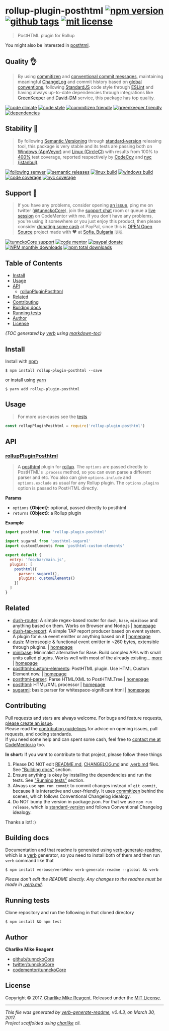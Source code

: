# rollup-plugin-posthtml [![npm version][npmv-img]][npmv-url] [![github tags][ghtag-img]][ghtag-url] [![mit license][license-img]][license-url]

> PostHTML plugin for Rollup

You might also be interested in [posthtml](https://github.com/posthtml/posthtml).

## Quality 👌

> By using [commitizen][czfriendly-url] and [conventional commit messages][conventional-messages-url], 
maintaining meaningful [ChangeLog][changelogmd-url] 
and commit history based on [global conventions][conventions-url], 
following [StandardJS][standard-url] code style through [ESLint][eslint-url] and
having always up-to-date dependencies through integrations
like [GreenKeeper][gk-integration-url] and [David-DM][daviddm-url] service,
this package has top quality.

[![code climate][codeclimate-img]][codeclimate-url] 
[![code style][standard-img]][standard-url] 
[![commitizen friendly][czfriendly-img]][czfriendly-url] 
[![greenkeeper friendly][gkfriendly-img]][gkfriendly-url] 
[![dependencies][daviddm-deps-img]][daviddm-deps-url] 
<!-- uncomment when need -->
<!-- [![develop deps][daviddm-devdeps-img]][daviddm-devdeps-url] -->

## Stability 💯

> By following [Semantic Versioning][semver-url] through [standard-version][] releasing tool, 
this package is very stable and its tests are passing both on [Windows (AppVeyor)][appveyor-ci-url] 
and [Linux (CircleCI)][circle-ci-url] with results 
from 100% to [400%][absolute-coverage-url] test coverage, reported respectively
by [CodeCov][codecov-coverage-url] and [nyc (istanbul)][nyc-istanbul-url].

[![following semver][following-semver-img]][following-semver-url] 
[![semantic releases][strelease-img]][strelease-url] 
[![linux build][circle-img]][circle-url] 
[![windows build][appveyor-img]][appveyor-url] 
[![code coverage][codecov-img]][codecov-url] 
[![nyc coverage][istanbulcov-img]][istanbulcov-url] 

## Support 🤝

> If you have any problems, consider opening [an issue][open-issue-url],
ping me on twitter ([@tunnckoCore][tunnckocore-twitter-url]),
join the [support chat][supportchat-url] room
or queue a [live session][codementor-url] on CodeMentor with me.
If you don't have any problems, you're using it somewhere or
you just enjoy this product, then please consider [donating some cash][paypalme-url] at PayPal,
since this is [OPEN Open Source][opensource-project-url] project made
with :heart: at [Sofia, Bulgaria][bulgaria-url] 🇧🇬.

[![tunnckoCore support][supportchat-img]][supportchat-url] 
[![code mentor][codementor-img]][codementor-url] 
[![paypal donate][paypalme-img]][paypalme-url] 
[![NPM monthly downloads](https://img.shields.io/npm/dm/rollup-plugin-posthtml.svg?style=flat)](https://npmjs.org/package/rollup-plugin-posthtml) 
[![npm total downloads][downloads-img]][downloads-url] 

## Table of Contents
- [Install](#install)
- [Usage](#usage)
- [API](#api)
  * [rollupPluginPosthtml](#rolluppluginposthtml)
- [Related](#related)
- [Contributing](#contributing)
- [Building docs](#building-docs)
- [Running tests](#running-tests)
- [Author](#author)
- [License](#license)

_(TOC generated by [verb](https://github.com/verbose/verb) using [markdown-toc](https://github.com/jonschlinkert/markdown-toc))_

## Install
Install with [npm](https://www.npmjs.com/)

```
$ npm install rollup-plugin-posthtml --save
```

or install using [yarn](https://yarnpkg.com)

```
$ yarn add rollup-plugin-posthtml
```

## Usage
> For more use-cases see the [tests](test.js)

```js
const rollupPluginPosthtml = require('rollup-plugin-posthtml')
```

## API

### [rollupPluginPosthtml](index.js#L45)
> A [posthtml] plugin for [rollup][]. The `options` are passed directly to PostHTML's `.process` method, so you can even parse a different parser and etc. You also can give `options.include` and `options.exclude` as usual for any Rollup plugin. The `options.plugins` option is passed to PostHTML directly.

**Params**

* `options` **{Object}**: optional, passed directly to posthtml    
* `returns` **{Object}**: a Rollup plugin  

**Example**

```js
import posthtml from 'rollup-plugin-posthtml'

import sugarml from 'posthtml-sugarml'
import customElements from 'posthtml-custom-elements'

export default {
  entry: 'foo/bar/main.js',
  plugins: [
    posthtml({
      parser: sugarml(),
      plugins: customElements()
    })
  ]
}
```

## Related
- [dush-router](https://www.npmjs.com/package/dush-router): A simple regex-based router for `dush`, `base`, `minibase` and anything based on them. Works on Browser and Node.js | [homepage](https://github.com/tunnckocore/dush-router#readme "A simple regex-based router for `dush`, `base`, `minibase` and anything based on them. Works on Browser and Node.js")
- [dush-tap-report](https://www.npmjs.com/package/dush-tap-report): A simple TAP report producer based on event system. A plugin for `dush` event emitter or anything based on it | [homepage](https://github.com/tunnckocore/dush-tap-report#readme "A simple TAP report producer based on event system. A plugin for `dush` event emitter or anything based on it")
- [dush](https://www.npmjs.com/package/dush): Microscopic & functional event emitter in ~260 bytes, extensible through plugins. | [homepage](https://github.com/tunnckocore/dush#readme "Microscopic & functional event emitter in ~260 bytes, extensible through plugins.")
- [minibase](https://www.npmjs.com/package/minibase): Minimalist alternative for Base. Build complex APIs with small units called plugins. Works well with most of the already existing… [more](https://github.com/node-minibase/minibase#readme) | [homepage](https://github.com/node-minibase/minibase#readme "Minimalist alternative for Base. Build complex APIs with small units called plugins. Works well with most of the already existing [base][] plugins.")
- [posthtml-custom-elements](https://www.npmjs.com/package/posthtml-custom-elements): PostHTML plugin. Use HTML Custom Element now. | [homepage](https://github.com/posthtml/posthtml-custom-elements#readme "PostHTML plugin. Use HTML Custom Element now.")
- [posthtml-parser](https://www.npmjs.com/package/posthtml-parser): Parse HTML/XML to PostHTMLTree | [homepage](https://github.com/posthtml/posthtml-parser#readme "Parse HTML/XML to PostHTMLTree")
- [posthtml](https://www.npmjs.com/package/posthtml): HTML/XML processor | [homepage](https://github.com/posthtml/posthtml "HTML/XML processor")
- [sugarml](https://www.npmjs.com/package/sugarml): basic parser for whitespace-significant html | [homepage](https://github.com/reshape/sugarml "basic parser for whitespace-significant html")

## Contributing
Pull requests and stars are always welcome. For bugs and feature requests, [please create an issue][open-issue-url].  
Please read the [contributing guidelines][contributing-url] for advice on opening issues, pull requests, and coding standards.  
If you need some help and can spent some cash, feel free to [contact me at CodeMentor.io][codementor-url] too.

**In short:** If you want to contribute to that project, please follow these things

1. Please DO NOT edit [README.md](README.md), [CHANGELOG.md][changelogmd-url] and [.verb.md](.verb.md) files. See ["Building docs"](#building-docs) section.
2. Ensure anything is okey by installing the dependencies and run the tests. See ["Running tests"](#running-tests) section.
3. Always use `npm run commit` to commit changes instead of `git commit`, because it is interactive and user-friendly. It uses [commitizen][] behind the scenes, which follows Conventional Changelog idealogy.
4. Do NOT bump the version in package.json. For that we use `npm run release`, which is [standard-version][] and follows Conventional Changelog idealogy.

Thanks a lot! :)

## Building docs
Documentation and that readme is generated using [verb-generate-readme][], which is a [verb][] generator, so you need to install both of them and then run `verb` command like that

```
$ npm install verbose/verb#dev verb-generate-readme --global && verb
```

_Please don't edit the README directly. Any changes to the readme must be made in [.verb.md](.verb.md)._

## Running tests
Clone repository and run the following in that cloned directory

```
$ npm install && npm test
```

## Author
**Charlike Mike Reagent**

+ [github/tunnckoCore](https://github.com/tunnckoCore)
+ [twitter/tunnckoCore](https://twitter.com/tunnckoCore)
+ [codementor/tunnckoCore](https://codementor.io/tunnckoCore)

## License
Copyright © 2017, [Charlike Mike Reagent](https://i.am.charlike.online). Released under the [MIT License](LICENSE).

***

_This file was generated by [verb-generate-readme](https://github.com/verbose/verb-generate-readme), v0.4.3, on March 30, 2017._  
_Project scaffolded using [charlike][] cli._

[always-done]: https://github.com/hybridables/always-done
[async-done]: https://github.com/gulpjs/async-done
[base]: https://github.com/node-base/base
[charlike]: https://github.com/tunnckocore/charlike
[commitizen]: https://github.com/commitizen/cz-cli
[dezalgo]: https://github.com/npm/dezalgo
[once]: https://github.com/isaacs/once
[posthtml]: https://github.com/posthtml/posthtml
[rollup]: https://github.com/rollup/rollup
[standard-version]: https://github.com/conventional-changelog/standard-version
[verb-generate-readme]: https://github.com/verbose/verb-generate-readme
[verb]: https://github.com/verbose/verb

[license-url]: https://github.com/tunnckoCore/rollup-plugin-posthtml/blob/master/LICENSE
[license-img]: https://img.shields.io/npm/l/rollup-plugin-posthtml.svg

[downloads-url]: https://www.npmjs.com/package/rollup-plugin-posthtml
[downloads-img]: https://img.shields.io/npm/dt/rollup-plugin-posthtml.svg

[codeclimate-url]: https://codeclimate.com/github/tunnckoCore/rollup-plugin-posthtml
[codeclimate-img]: https://img.shields.io/codeclimate/github/tunnckoCore/rollup-plugin-posthtml.svg

[circle-url]: https://circleci.com/gh/tunnckoCore/rollup-plugin-posthtml
[circle-img]: https://img.shields.io/circleci/project/github/tunnckoCore/rollup-plugin-posthtml/master.svg?label=linux

[appveyor-url]: https://ci.appveyor.com/project/tunnckoCore/rollup-plugin-posthtml
[appveyor-img]: https://img.shields.io/appveyor/ci/tunnckoCore/rollup-plugin-posthtml/master.svg?label=windows

[codecov-url]: https://codecov.io/gh/tunnckoCore/rollup-plugin-posthtml
[codecov-img]: https://img.shields.io/codecov/c/github/tunnckoCore/rollup-plugin-posthtml/master.svg?label=codecov

[daviddm-deps-url]: https://david-dm.org/tunnckoCore/rollup-plugin-posthtml
[daviddm-deps-img]: https://img.shields.io/david/tunnckoCore/rollup-plugin-posthtml.svg

[daviddm-devdeps-url]: https://david-dm.org/tunnckoCore/rollup-plugin-posthtml?type=dev
[daviddm-devdeps-img]: https://img.shields.io/david/dev/tunnckoCore/rollup-plugin-posthtml.svg

[ghtag-url]: https://github.com/tunnckoCore/rollup-plugin-posthtml/releases/tag/v0.2.0
[ghtag-img]: https://img.shields.io/github/tag/tunnckoCore/rollup-plugin-posthtml.svg?label=github%20tag

[npmv-url]: https://www.npmjs.com/package/rollup-plugin-posthtml
[npmv-img]: https://img.shields.io/npm/v/rollup-plugin-posthtml.svg?label=npm%20version

[standard-url]: https://github.com/feross/standard
[standard-img]: https://img.shields.io/badge/code%20style-standard-brightgreen.svg

[paypalme-url]: https://www.paypal.me/tunnckoCore
[paypalme-img]: https://img.shields.io/badge/paypal-donate-brightgreen.svg

[czfriendly-url]: http://commitizen.github.io/cz-cli
[czfriendly-img]: https://img.shields.io/badge/commitizen-friendly-brightgreen.svg

[gkfriendly-url]: https://greenkeeper.io/
[gkfriendly-img]: https://img.shields.io/badge/greenkeeper-friendly-brightgreen.svg

[codementor-url]: https://www.codementor.io/tunnckocore?utm_source=github&utm_medium=button&utm_term=tunnckocore&utm_campaign=github
[codementor-img]: https://img.shields.io/badge/code%20mentor-live%20session-brightgreen.svg

[istanbulcov-url]: https://twitter.com/tunnckoCore/status/841768516965568512
[istanbulcov-img]: https://img.shields.io/badge/istanbul-400%25-brightgreen.svg

[following-semver-url]: http://semver.org
[following-semver-img]: https://img.shields.io/badge/following-semver-brightgreen.svg

[strelease-url]: https://github.com/conventional-changelog/standard-version
[strelease-img]: https://img.shields.io/badge/using-standard%20version-brightgreen.svg

[supportchat-url]: https://gitter.im/tunnckoCore/support
[supportchat-img]: https://img.shields.io/gitter/room/tunnckoCore/support.svg

[bulgaria-url]: https://www.google.bg/search?q=Sofia%2C+Bulgaria "One of the top 10 best places for start-up business in the world, especially in IT technologies"

[changelogmd-url]: https://github.com/tunnckoCore/rollup-plugin-posthtml/blob/master/CHANGELOG.md
[conventions-url]: https://github.com/bcoe/conventional-changelog-standard/blob/master/convention.md
[tunnckocore-twitter-url]: https://twitter.com/tunnckoCore
[opensource-project-url]: http://openopensource.org
[nyc-istanbul-url]: https://istanbul.js.org
[circle-ci-url]: https://circleci.com
[appveyor-ci-url]: https://appveyor.com
[codecov-coverage-url]: https://codecov.io
[semver-url]: http://semver.org
[eslint-url]: http://eslint.org
[conventional-messages-url]: https://github.com/conventional-changelog/conventional-changelog
[gk-integration-url]: https://github.com/integration/greenkeeper
[daviddm-url]: https://david-dm.org
[open-issue-url]: https://github.com/tunnckoCore/rollup-plugin-posthtml/issues/new
[contributing-url]: https://github.com/tunnckoCore/rollup-plugin-posthtml/blob/master/CONTRIBUTING.md
[absolute-coverage-url]: https://github.com/tunnckoCore/rollup-plugin-posthtml/blob/master/package.json

